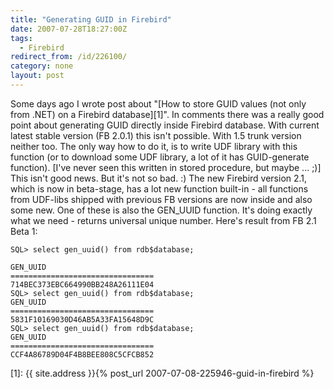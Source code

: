 ```yaml
---
title: "Generating GUID in Firebird"
date: 2007-07-28T18:27:00Z
tags:
  - Firebird
redirect_from: /id/226100/
category: none
layout: post
---
```

Some days ago I wrote post about "[How to store GUID values (not only from .NET) on a Firebird database][1]". In comments there was a really good point about generating GUID directly inside Firebird database. With current latest stable version (FB 2.0.1) this isn't possible. With 1.5 trunk version neither too. The only way how to do it, is to write UDF library with this function (or to download some UDF library, a lot of it has GUID-generate function). [I've never seen this written in stored procedure, but maybe ... ;)] This isn't good news. But it's not so bad. :) The new Firebird version 2.1, which is now in beta-stage, has a lot new function built-in - all functions from UDF-libs shipped with previous FB versions are now inside and also some new. One of these is also the GEN_UUID function. It's doing exactly what we need - returns universal unique number. Here's result from FB 2.1 Beta 1:

```text
SQL> select gen_uuid() from rdb$database;

GEN_UUID
================================
714BEC373EBC664990BB248A26111E04
SQL> select gen_uuid() from rdb$database;
GEN_UUID
================================
5831F10169030D46AB5A33FA15648D9C
SQL> select gen_uuid() from rdb$database;
GEN_UUID
================================
CCF4A86789D04F4B8BEE808C5CFCB852
```

[1]: {{ site.address }}{% post_url 2007-07-08-225946-guid-in-firebird %}
